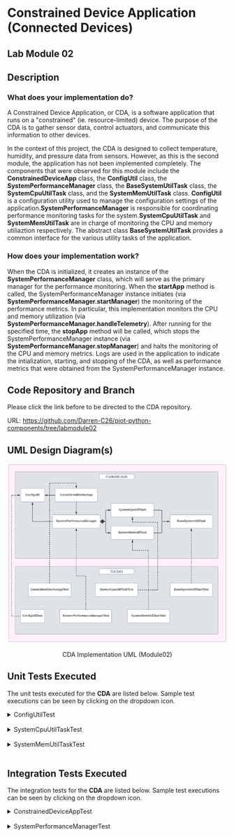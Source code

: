 # Constrained Device Application (Connected Devices)

## Lab Module 02

## Description

### What does your implementation do?
A Constrained Device Application, or CDA, is a software application that runs on a "constrained" (ie. resource-limited) device. The purpose of the CDA is to gather sensor data, control actuators, and communicate this information to other devices.

In the context of this project, the CDA is designed to collect temperature, humidity, and pressure data from sensors. However, as this is the second module, the application has not been implemented completely. The components that were observed for this module include the <b>ConstrainedDeviceApp</b> class, the <b>ConfigUtil</b> class, the <b>SystemPerformanceManager</b> class, the <b>BaseSystemUtilTask</b> class, the <b>SystemCpuUtilTask</b> class, and the <b>SystemMemUtilTask</b> class. <b>ConfigUtil</b> is a configuration utility used to manage the configuration settings of the application.<b>SystemPerformanceManager</b> is responsible for coordinating performance monitoring tasks for the system.<b>SystemCpuUtilTask</b> and <b>SystemMemUtilTask</b> are in charge of monitoring the CPU and memory utiliaztion respectively. The abstract class <b>BaseSystemUtilTask</b> provides a common interface for the various utility tasks of the application.

### How does your implementation work?

When the CDA is initialized, it creates an instance of the <b>SystemPerformanceManager</b> class, which will serve as the primary manager for the performance monitoring. When the <b>startApp</b> method is called, the SystemPerformanceManager instance initiates (via <b>SystemPerformanceManager.startManager</b>) the monitoring of the performance metrics. In particular, this implementation monitors the CPU and memory utilization (via <b>SystemPerformanceManager.handleTelemetry</b>). After running for the specified time, the <b>stopApp</b> method will be called, which stops the SystemPerformanceManager instance (via <b>SystemPerformanceManager.stopManager</b>) and halts the monitoring of the CPU and memory metrics. Logs are used in the application to indicate the intialization, starting, and stopping of the CDA, as well as performance metrics that were obtained from the SystemPerformanceManager instance.

## Code Repository and Branch
Please click the link before to be directed to the CDA repository.

URL: https://github.com/Darren-C26/piot-python-components/tree/labmodule02

## UML Design Diagram(s)
<p align="center">

![CDA Implementation UML (Module02)](image-1.png)</p>

<p align="center">CDA Implementation UML (Module02)</p>

## Unit Tests Executed
The unit tests executed for the <b>CDA</b> are listed below. Sample test executions can be seen by clicking on the dropdown icon.

<details close>
<summary>ConfigUtilTest</summary>

```
Finding files... done.
Importing test modules ... done.

2023-09-22 20:42:58,167:ConfigUtilTest:INFO:Testing ConfigUtil class...
2023-09-22 20:42:58,168:ConfigUtil:INFO:Loading config: ./ValidTestConfig.props
2023-09-22 20:42:58,178:ConfigUtil:DEBUG:Config: ['Mqtt.GatewayService', 'Coap.GatewayService', 'ConstrainedDevice']
2023-09-22 20:42:58,178:ConfigUtil:INFO:Created instance of ConfigUtil: <programmingtheiot.common.ConfigUtil.ConfigUtil object at 0x000002EA46358DC0>
----------------------------------------------------------------------
Ran 8 tests in 0.012s

OK (skipped=1)
```
</details>

<br>

<details close>
<summary>SystemCpuUtilTaskTest</summary>

```
Finding files... done.
Importing test modules ... done.

2023-09-22 21:27:45,167:SystemCpuUtilTaskTest:INFO:Testing SystemCpuUtilTask class...
2023-09-22 21:27:45,167:SystemCpuUtilTaskTest:INFO:CPU utilization: 0.0
----------------------------------------------------------------------
Ran 1 test in 0.001s

OK
```
</details>
<br>

<details close>
<summary>SystemMemUtilTaskTest</summary>

```
Finding files... done.
Importing test modules ... done.

2023-09-22 21:33:36,855:SystemMemUtilTaskTest:INFO:Testing SystemMemUtilTask class...
2023-09-22 21:33:36,863:SystemMemUtilTaskTest:INFO:Virtual memory utilization: 92.4
----------------------------------------------------------------------
Ran 1 test in 0.008s

OK
```
</details>

<br>

## Integration Tests Executed
The integration tests for the <b>CDA</b> are listed below. Sample test executions can be seen by clicking on the dropdown icon.

<details close>
<summary>ConstrainedDeviceAppTest</summary>

```
Finding files... done.
Importing test modules ... done.

2023-09-22 21:59:26,688:root:INFO:Testing ConstrainedDeviceApp class...
2023-09-22 21:59:26,688:root:INFO:Initializing CDA...
2023-09-22 21:59:26,689:root:INFO:Loading config: ../../../../../../../config/PiotConfig.props
2023-09-22 21:59:26,690:root:DEBUG:Config: ['Mqtt.GatewayService', 'Coap.GatewayService', 'ConstrainedDevice']
2023-09-22 21:59:26,691:root:INFO:Created instance of ConfigUtil: <programmingtheiot.common.ConfigUtil.ConfigUtil object at 0x0000028C9E5FD210>
2023-09-22 21:59:26,691:tzlocal:DEBUG:Looking up time zone info from registry
2023-09-22 21:59:26,700:apscheduler.scheduler:INFO:Adding job tentatively -- it will be properly scheduled when the scheduler starts
2023-09-22 21:59:26,700:root:INFO:Starting CDA...
2023-09-22 21:59:26,700:root:INFO:Starting SystemPerformanceManager...
2023-09-22 21:59:26,702:apscheduler.scheduler:INFO:Added job "SystemPerformanceManager.handleTelemetry" to job store "default"
2023-09-22 21:59:26,702:apscheduler.scheduler:INFO:Scheduler started
2023-09-22 21:59:26,703:apscheduler.scheduler:DEBUG:Looking for jobs to run
2023-09-22 21:59:26,703:root:INFO:Started SystemPerformanceManager.
2023-09-22 21:59:26,703:apscheduler.scheduler:DEBUG:Next wakeup is due at 2023-09-22 21:59:31.700163-04:00 (in 4.997001 seconds)
2023-09-22 21:59:26,703:root:INFO:CDA started.
2023-09-22 21:59:26,703:root:INFO:CDA stopping...
2023-09-22 21:59:26,703:root:INFO:Stopping SystemPerformanceManager...
2023-09-22 21:59:26,703:apscheduler.scheduler:INFO:Scheduler has been shut down
2023-09-22 21:59:26,704:apscheduler.scheduler:DEBUG:Looking for jobs to run
2023-09-22 21:59:26,704:apscheduler.scheduler:DEBUG:No jobs; waiting until a job is added
2023-09-22 21:59:26,704:root:INFO:Stopped SystemPerformanceManager.
2023-09-22 21:59:26,704:root:INFO:CDA stopped with exit code 0.
----------------------------------------------------------------------
Ran 1 test in 0.016s

OK
```

</details>
<br>

<details close>
<summary>SystemPerformanceManagerTest</summary>

```
Finding files... done.
Importing test modules ... done.

2023-09-22 21:57:17,446:SystemPerformanceManagerTest:INFO:Testing SystemPerformanceManager class...
2023-09-22 21:57:17,447:ConfigUtil:INFO:Loading config: ../../../../../../../config/PiotConfig.props
2023-09-22 21:57:17,455:ConfigUtil:DEBUG:Config: ['Mqtt.GatewayService', 'Coap.GatewayService', 'ConstrainedDevice']
2023-09-22 21:57:17,455:ConfigUtil:INFO:Created instance of ConfigUtil: <programmingtheiot.common.ConfigUtil.ConfigUtil object at 0x0000015CF34A9150>
2023-09-22 21:57:17,455:win32:DEBUG:Looking up time zone info from registry
2023-09-22 21:57:17,478:base:INFO:Adding job tentatively -- it will be properly scheduled when the scheduler starts
2023-09-22 21:57:17,479:SystemPerformanceManager:INFO:Starting SystemPerformanceManager...
2023-09-22 21:57:17,481:base:INFO:Added job "SystemPerformanceManager.handleTelemetry" to job store "default"
2023-09-22 21:57:17,481:base:INFO:Scheduler started
2023-09-22 21:57:17,482:base:DEBUG:Looking for jobs to run
2023-09-22 21:57:17,482:base:DEBUG:Next wakeup is due at 2023-09-22 21:57:22.478575-04:00 (in 4.995996 seconds)
2023-09-22 21:57:17,482:SystemPerformanceManager:INFO:Started SystemPerformanceManager.
2023-09-22 21:57:22,479:base:DEBUG:Looking for jobs to run
2023-09-22 21:57:22,479:base:INFO:Running job "SystemPerformanceManager.handleTelemetry (trigger: interval[0:00:05], next run at: 2023-09-22 21:57:22 EDT)" (scheduled at 2023-09-22 21:57:22.478575-04:00)
2023-09-22 21:57:22,489:SystemPerformanceManager:DEBUG:CPU utilization is 14.7 percent, and memory utilization is 91.8 percent.
2023-09-22 21:57:22,489:base:INFO:Job "SystemPerformanceManager.handleTelemetry (trigger: interval[0:00:05], next run at: 2023-09-22 21:57:22 EDT)" executed successfully
2023-09-22 21:57:22,489:base:DEBUG:Next wakeup is due at 2023-09-22 21:57:27.478575-04:00 (in 4.989389 seconds)
2023-09-22 21:57:23,490:SystemPerformanceManager:INFO:Stopping SystemPerformanceManager...
----------------------------------------------------------------------
Ran 1 test in 6.045s2023-09-22 21:57:23,490:base:INFO:Scheduler has been shut down
2023-09-22 21:57:23,490:base:DEBUG:Looking for jobs to run
2023-09-22 21:57:23,490:base:DEBUG:No jobs; waiting until a job is added
2023-09-22 21:57:23,491:SystemPerformanceManager:INFO:Stopped SystemPerformanceManager.


OK
```

</details>
